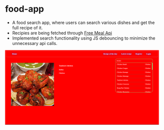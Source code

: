 # food-app

* A food search app, where users can search various dishes and get the full recipe of it. 
* Recipies are being fetched through [Free Meal Api](https://www.themealdb.com/api.php)
* Implemented search functionality using JS debouncing to minimize the unnecessary api calls.

<!-- [![Demo](https://imgur.com/gallery/txptynB)](https://drive.google.com/file/d/1kpbqYqV3H0mj08VyV3xgdTpaoDfpzfMX/view?usp=sharing) -->

<img src="https://github.com/HimanshuMishra2000/clone-of-food-app/blob/main/img/Screenshot%20(150).png?raw=true">
